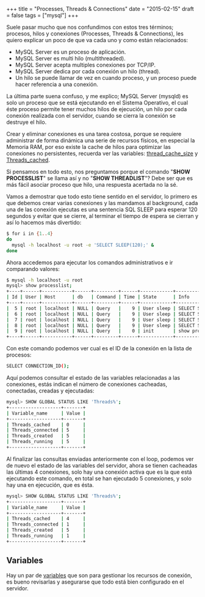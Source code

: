 +++
title = "Processes, Threads & Connections"
date = "2015-02-15"
draft = false
tags = ["mysql"]
+++

Suele pasar mucho que nos confundimos con estos tres términos; procesos, hilos y conexiones (Processes, Threads & Connections), les quiero explicar un poco de que va cada uno y como están relacionados:

*   MySQL Server es un proceso de aplicación.
*   MySQL Server es multi hilo (multithreaded).
*   MySQL Server acepta multiples conexiones por TCP/IP.
*   MySQL Server dedica por cada conexión un hilo (thread).
*   Un hilo se puede llamar de vez en cuando proceso, y un proceso puede hacer referencia a una conexión.

La última parte suena confuso, y me explico; MySQL Server (mysqld) es solo un proceso que se está ejecutando en el Sistema Operativo, el cual éste proceso permite tener muchos hilos de ejecución, un hilo por cada conexión realizada con el servidor, cuando se cierra la conexión se destruye el hilo.

Crear y eliminar conexiones es una tarea costosa, porque se requiere administrar de forma dinámica una serie de recursos físicos, en especial la Memoria RAM, por eso existe la cache de hilos para optimizar las conexiones no persistentes, recuerda ver las variables: [thread_cache_size](https://dev.mysql.com/doc/refman/8.0/en/server-system-variables.html#sysvar_thread_cache_size) y [Threads_cached](https://dev.mysql.com/doc/refman/8.0/en/server-status-variables.html#statvar_Threads_cached).

Si pensamos en todo esto, nos preguntamos porque el comando "**SHOW PROCESSLIST**" se llama así y no "**SHOW THREADLIST**"? Debe ser que es más fácil asociar proceso que hilo, una respuesta acertada no la sé.

Vamos a demostrar que todo esto tiene sentido en el servidor, lo primero es que debemos crear varias conexiones y las mandamos al background, cada una de las conexión ejecutas es una sentencia SQL SLEEP para esperar 120 segundos y evitar que se cierre, al terminar el tiempo de espera se cierran y así lo hacemos más divertido:

```bash
$ for i in {1..4}
do
  mysql -h localhost -u root -e 'SELECT SLEEP(120);' &
done
```

Ahora accedemos para ejecutar los comandos administrativos e ir comparando valores:

```bash
$ mysql -h localhost -u root
mysql> show processlist;
+----+------+-----------+------+---------+------+------------+-------------------+
| Id | User | Host      | db   | Command | Time | State      | Info              |
+----+------+-----------+------+---------+------+------------+-------------------+
|  5 | root | localhost | NULL | Query   |    9 | User sleep | SELECT SLEEP(120) |
|  6 | root | localhost | NULL | Query   |    9 | User sleep | SELECT SLEEP(120) |
|  7 | root | localhost | NULL | Query   |    9 | User sleep | SELECT SLEEP(120) |
|  8 | root | localhost | NULL | Query   |    9 | User sleep | SELECT SLEEP(120) |
|  9 | root | localhost | NULL | Query   |    0 | init       | show processlist  |
+----+------+-----------+------+---------+------+------------+-------------------+
```

Con este comando podemos ver cual es el ID de la conexión en la lista de procesos:

```bash
SELECT CONNECTION_ID();
```

Aquí podemos consultar el estado de las variables relacionadas a las conexiones, estás indican el número de conexiones cacheadas, conectadas, creadas y ejecutadas:

```bash
mysql> SHOW GLOBAL STATUS LIKE 'Threads%';
+-------------------+-------+
| Variable_name     | Value |
+-------------------+-------+
| Threads_cached    | 0     |
| Threads_connected | 5     |
| Threads_created   | 5     |
| Threads_running   | 5     |
+-------------------+-------+
```

Al finalizar las consultas enviadas anteriormente con el loop, podemos ver de nuevo el estado de las variables del servidor, ahora se tienen cacheadas las últimas 4 conexiones, solo hay una conexión activa que es la que está ejecutando este comando, en total se han ejecutado 5 conexiones, y solo hay una en ejecución, que es ésta.

```bash
mysql> SHOW GLOBAL STATUS LIKE 'Threads%';
+-------------------+-------+
| Variable_name     | Value |
+-------------------+-------+
| Threads_cached    | 4     |
| Threads_connected | 1     |
| Threads_created   | 5     |
| Threads_running   | 1     |
+-------------------+-------+
```

## Variables

Hay un par de [variables](https://dev.mysql.com/doc/refman/8.0/en/connection-threads.html) que son para gestionar los recursos de conexión, es bueno revisarlas y asegurarse que todo está bien configurado en el servidor.
